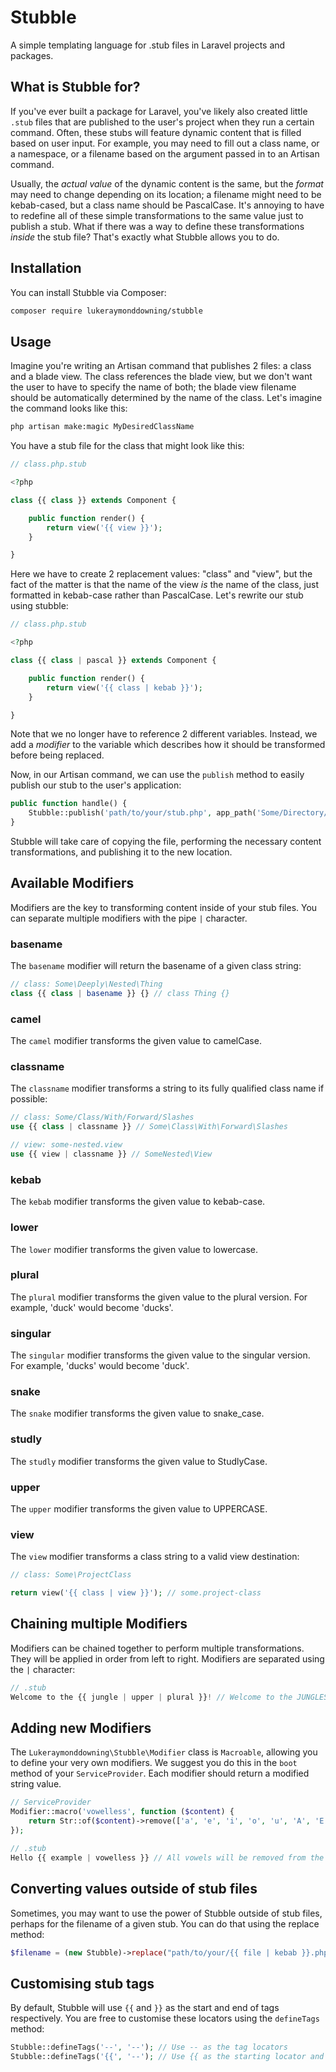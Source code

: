 # Stubble

A simple templating language for .stub files in Laravel projects and packages.

## What is Stubble for?

If you've ever built a package for Laravel, you've likely also created little `.stub` files that are published to the
user's project when they run a certain command. Often, these stubs will feature dynamic content that is filled based on
user input. For example, you may need to fill out a class name, or a namespace, or a filename based on the argument
passed in to an Artisan command. 

Usually, the *actual value* of the dynamic content is the same, but the *format* may need to change depending on its 
location; a filename might need to be kebab-cased, but a class name should be PascalCase. It's annoying to have to
redefine all of these simple transformations to the same value just to publish a stub. What if there was a way to 
define these transformations *inside* the stub file? That's exactly what Stubble allows you to do.

## Installation

You can install Stubble via Composer:

```bash
composer require lukeraymonddowning/stubble
```

## Usage

Imagine you're writing an Artisan command that publishes 2 files: a class and a blade view. The class references the 
blade view, but we don't want the user to have to specify the name of both; the blade view filename should be automatically
determined by the name of the class. Let's imagine the command looks like this:

```bash
php artisan make:magic MyDesiredClassName
```

You have a stub file for the class that might look like this:

```php
// class.php.stub

<?php

class {{ class }} extends Component {

    public function render() {
        return view('{{ view }}');
    }

}
```

Here we have to create 2 replacement values: "class" and "view", but the fact of the matter is that the name of the view
*is* the name of the class, just formatted in kebab-case rather than PascalCase. Let's rewrite our stub using stubble:

```php
// class.php.stub

<?php

class {{ class | pascal }} extends Component {

    public function render() {
        return view('{{ class | kebab }}');
    }

}
```

Note that we no longer have to reference 2 different variables. Instead, we add a *modifier* to the variable which 
describes how it should be transformed before being replaced. 

Now, in our Artisan command, we can use the `publish` method to easily publish our stub to the user's application:

```php
public function handle() {
    Stubble::publish('path/to/your/stub.php', app_path('Some/Directory/File.php'), ['class' => $this->argument('name')]);
}
```

Stubble will take care of copying the file, performing the necessary content transformations, and publishing it to the
new location.

## Available Modifiers

Modifiers are the key to transforming content inside of your stub files. You can separate multiple modifiers with the
pipe `|` character.

### basename

The `basename` modifier will return the basename of a given class string:

```php
// class: Some\Deeply\Nested\Thing
class {{ class | basename }} {} // class Thing {}
```

### camel

The `camel` modifier transforms the given value to camelCase.

### classname

The `classname` modifier transforms a string to its fully qualified class name if possible:

```php
// class: Some/Class/With/Forward/Slashes
use {{ class | classname }} // Some\Class\With\Forward\Slashes

// view: some-nested.view
use {{ view | classname }} // SomeNested\View
```

### kebab

The `kebab` modifier transforms the given value to kebab-case.

### lower

The `lower` modifier transforms the given value to lowercase.

### plural

The `plural` modifier transforms the given value to the plural version. For example, 'duck' would become 'ducks'.

### singular

The `singular` modifier transforms the given value to the singular version. For example, 'ducks' would become 'duck'.

### snake

The `snake` modifier transforms the given value to snake_case.

### studly

The `studly` modifier transforms the given value to StudlyCase.

### upper

The `upper` modifier transforms the given value to UPPERCASE.

### view

The `view` modifier transforms a class string to a valid view destination:

```php
// class: Some\ProjectClass

return view('{{ class | view }}'); // some.project-class
```

## Chaining multiple Modifiers

Modifiers can be chained together to perform multiple transformations. They will be applied in order from left to right.
Modifiers are separated using the `|` character:

```php
// .stub
Welcome to the {{ jungle | upper | plural }}! // Welcome to the JUNGLES!
```

## Adding new Modifiers

The `Lukeraymonddowning\Stubble\Modifier` class is `Macroable`, allowing you to define your very own modifiers. We 
suggest you do this in the `boot` method of your `ServiceProvider`. Each modifier should return a modified string
value.

```php
// ServiceProvider
Modifier::macro('vowelless', function ($content) {
    return Str::of($content)->remove(['a', 'e', 'i', 'o', 'u', 'A', 'E', 'I', 'O', 'U'])->__toString();
});

// .stub
Hello {{ example | vowelless }} // All vowels will be removed from the value of 'example'
```

## Converting values outside of stub files

Sometimes, you may want to use the power of Stubble outside of stub files, perhaps for the filename of a given stub.
You can do that using the replace method:

```php
$filename = (new Stubble)->replace("path/to/your/{{ file | kebab }}.php", ['file' => $this->argument('name')]);
```

## Customising stub tags

By default, Stubble will use `{{` and `}}` as the start and end of tags respectively. You are free to customise these
locators using the `defineTags` method:

```php
Stubble::defineTags('--', '--'); // Use -- as the tag locators
Stubble::defineTags('{{', '--'); // Use {{ as the starting locator and -- as the ending locator
```
